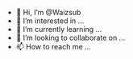 - 👋 Hi, I’m @Waizsub
- 👀 I’m interested in ...
- 🌱 I’m currently learning ...
- 💞️ I’m looking to collaborate on ...
- 📫 How to reach me ...

<!---
Waizsub/Waizsub is a ✨ special ✨ repository because its `README.md` (this file) appears on your GitHub profile.
You can click the Preview link to take a look at your changes.
--->
